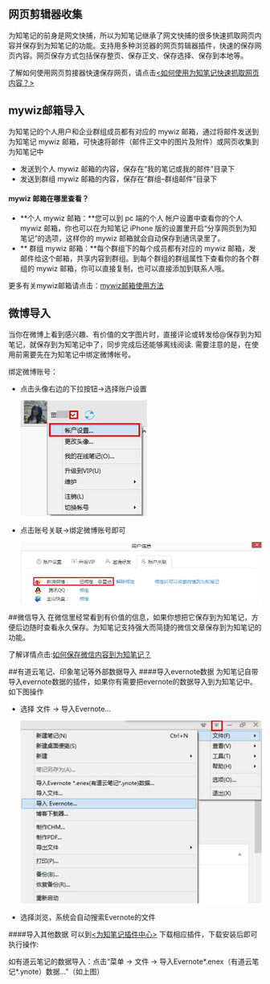 ## 网页剪辑器收集
为知笔记的前身是网文快捕，所以为知笔记继承了网文快捕的很多快速抓取网页内容并保存到为知笔记的功能。支持用多种浏览器的网页剪辑器插件，快速的保存网页内容。网页保存方式包括保存整页、保存正文、保存选择、保存到本地等。

了解如何使用网页剪接器快速保存网页，请点击[<如何使用为知笔记快速抓取网页内容？>](http://blog.wiz.cn/webclipping.html)

## mywiz邮箱导入
为知笔记的个人用户和企业群组成员都有对应的 mywiz 邮箱，通过将邮件发送到为知笔记 mywiz 邮箱，可快速将邮件（邮件正文中的图片及附件）或网页收集到为知笔记中
+ 发送到个人 mywiz 邮箱的内容，保存在“我的笔记或我的邮件”目录下
+ 发送到群组 mywiz 邮箱的内容，保存在“群组–群组邮件”目录下

#### mywiz 邮箱在哪里查看？

+ **个人 mywiz 邮箱：**您可以到 pc 端的个人 帐户设置中查看你的个人 mywiz 邮箱，你也可以在为知笔记 iPhone 版的设置里开启“分享网页到为知笔记”的选项，这样你的 mywiz 邮箱就会自动保存到通讯录里了。
+ ** 群组 mywiz 邮箱：**每个群组下的每个成员都有对应的 mywiz 邮箱，发邮件给这个邮箱，共享内容到群组。到每个群组的群组属性下查看你的各个群组的 mywiz 邮箱，你可以直接复制，也可以直接添加到联系人哦。

更多有关mywiz邮箱请点击：[mywiz邮箱使用方法](http://blog.wiz.cn/wiz-mywiz.html)

## 微博导入
当你在微博上看到感兴趣、有价值的文字图片时，直接评论或转发给@保存到为知笔记，就保存到为知笔记中了，同步完成后还能够离线阅读. 需要注意的是，在使用前需要先在为知笔记中绑定微博帐号。

绑定微博账号：
+ 点击头像右边的下拉按钮->选择账户设置

    ![G1](img/G1.jpg)
+ 点击账号关联->绑定微博账号即可

    ![G2](img/G2.jpg)

##微信导入
在微信里经常看到有价值的信息，如果你想把它保存到为知笔记，方便后边随时查看永久保存。为知笔记支持强大而简捷的微信文章保存到为知笔记的功能。

了解详情点击:[如何保存微信内容到为知笔记？](http://blog.wiz.cn/wiz-wechat.html)

##有道云笔记、印象笔记等外部数据导入
####导入evernote数据
为知笔记自带导入evernote数据的插件，如果你有需要把evernote的数据导入到为知笔记中。如下图操作
+ 选择 文件 -> 导入Evernote...

    ![G3](img/G3.jpg)

+ 选择浏览，系统会自动搜索Evernote的文件

####导入其他数据
可以到[<为知笔记插件中心>](http://app.wiz.cn/ ) 下载相应插件，下载安装后即可执行操作:

如有道云笔记的数据导入：点击“菜单 -> 文件 -> 导入Evernote*.enex（有道云笔记*.ynote）数据…”（如上图）
